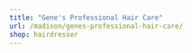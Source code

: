 ```yaml
---
title: "Gene's Professional Hair Care"
url: /madison/genes-professional-hair-care/
shop: hairdresser
---
```

